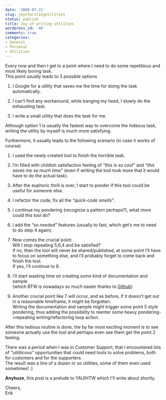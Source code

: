 ```yaml
---
date: '2009-07-21'
slug: joyofwritingutilities
status: publish
title: Joy of writing utilities
wordpress_id: '46'
comments: true
categories:
- General
- Personal
- Utilities
---
```


Every now and then I get to a point where I need to do some repetitious and most likely boring task.      
This point usually leads to 3 possible options

 

  
  1. I Google for a utility that saves me the time for doing the task automatically. 
   
  2. I can’t find any workaround, while banging my head, I slowly do the exhausting task. 
   
  3. I write a small utility that does the task for me. 
 

Although option 1 is usually the fastest way to overcome the hideous task, writing the utility by myself is much more satisfying.

 

Furthermore, it usually leads to the following scenario (in case it works of course)

 

  
  1. I used the newly created tool to finish the horrible task. 
   
  2. I’m filled with childish satisfaction feeling of _“this is so cool”_ and _“this saves me so much time”_ (even if writing the tool took more that it would have to do the actual task). 
   
  3. After the euphoric thrill is over, I start to ponder if this tool could be useful for someone else. 
   
  4. I refactor the code, fix all the _“quick-code smells”_. 
   
  5. I continue my pondering (recognize a pattern perhaps?), what more could this tool do? 
   
  6. I add the “_so needed”_ features (usually to fast, which get’s me to need to do step 4 again). 
   
  7. Now comes the crucial point:        
Will I stop repeating 5,6,4 and be satisfied?         
If no, then the tool will never be shared/published, at some point I’ll have to focus on something else, and I’ll probably forget to come back and finish the tool.         
If yes, I’ll continue to 8. 
   
  8. I’ll start wasting time on creating some kind of documentation and sample        
(which BTW is nowadays so much easier thanks to [Github](http://github.com)) 
   
  9. Another crucial point like 7 will occur, and as before, if it doesn’t get out in a reasonable timeframe, it might be forgotten.        
Writing the documentation and sample might trigger some point 5 style pondering, thus adding the possibility to reenter some heavy pondering->repeating writing/refactoring loop action. 
 

After this tedious routine is done, the by far most exciting moment is to see someone actually use the tool and perhaps even see them get the point 2 feeling.

 

There was a period when I was in Customer Support, that I encountered lots of _“utililicous”_ opportunities that could need tools to solve problems, both for customers and for the supporters.       
The result was a line of a dozen or so utilities, some of them even used sometimes! :)

 

**Anyhuze**, this post is a prelude to YAUIHTW which I'll write about shortly.

 

Cheers,      
Erik
